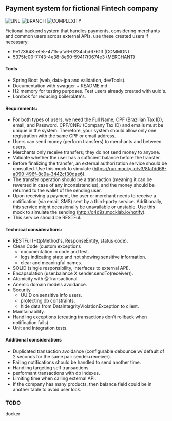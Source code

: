 ## Payment system for fictional Fintech company
![LINE](https://img.shields.io/badge/line--coverage-84.55%25-brightgreen.svg)
![BRANCH](https://img.shields.io/badge/branch--coverage-75.00%25-yellow.svg)
![COMPLEXITY](https://img.shields.io/badge/complexity-1.38-brightgreen.svg)

Fictional backend system that handles payments, considering merchants and common users across external APIs.
use these created users if necessary:
- 9e123648-efe5-4715-afa6-0234cbd67613 (COMMON) 
- 5375fc00-7743-4e38-8e60-59417f0674e3 (MERCHANT)


#### Tools 
- Spring Boot (web, data-jpa and validation, devTools).
- Documentation with swagger + README.md .
- H2 memory for testing purposes. Test users already created with uuid's.
- Lombok for reducing boilerplate's.

#### Requirements:
- For both types of users, we need the Full Name, CPF (Brazilian Tax ID), email, and Password. CPF/CNPJ (Company Tax ID) and emails must be unique in the system. Therefore, your system should allow only one registration with the same CPF or email address.
- Users can send money (perform transfers) to merchants and between users.
- Merchants only receive transfers; they do not send money to anyone.
- Validate whether the user has a sufficient balance before the transfer.
- Before finalizing the transfer, an external authorization service should be consulted. Use this mock to simulate (https://run.mocky.io/v3/8fafdd68-a090-496f-8c9a-3442cf30dae6).
- The transfer operation should be a transaction (meaning it can be reversed in case of any inconsistencies), and the money should be returned to the wallet of the sending user.
- Upon receiving a payment, the user or merchant needs to receive a notification (via email, SMS) sent by a third-party service. Additionally, this service might occasionally be unavailable or unstable. Use this mock to simulate the sending (http://o4d9z.mocklab.io/notify).
- This service should be RESTFul.
 
#### Technical considerations:
- RESTFul (HttpMethod's, ResponseEntity, status code).
- Clean Code (custom exceptions
  - documentation in code and test.
  - logs indicating state and not showing sensitive information.
  - clear and meaningful names.
- SOLID (single responsibility, interfaces to external API).
- Encapsulation (user.balance X sender.sendTo(receiver)).
- Atomicity with @Transactional.
- Anemic domain models avoidance.
- Security
  - UUID on sensitive info users.
  - protecting db constraints.
  - hide data from DataIntegrityViolationException to client.
- Maintainability.
- Handling exceptions (creating transactions don't rollback when notification fails).
- Unit and Integration tests.

#### Additional considerations
- Duplicated transaction avoidance (configurable debounce  w/ default of 2 seconds for the same pair sender+receiver).
- Failing notifications should be handled to send another time.
- Handling targeting self transactions.
- performant transactions with db indexes.
- Limiting time when calling external API.
- If the company has many products, then balance field could be in another table to avoid user lock.

### TODO
docker
